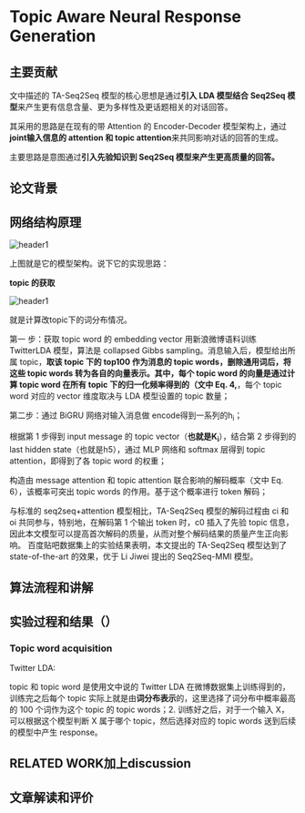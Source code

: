 # Topic Aware Neural Response Generation


## 主要贡献

文中描述的 TA-Seq2Seq 模型的核心思想是通过**引入 LDA 模型结合 Seq2Seq 模型**来产生更有信息含量、更为多样性及更话题相关的对话回答。

其采用的思路是在现有的带 Attention 的 Encoder-Decoder 模型架构上，通过 **joint输入信息的 attention 和 topic attention**来共同影响对话的回答的生成。

主要思路是意图通过**引入先验知识到 Seq2Seq 模型来产生更高质量的回答。**


## 论文背景



## 网络结构原理

<img src="{{ site.img_path }}/Machine Learning/Topic_Aware_chat.png" alt="header1" style="height:auto!important;width:auto%;max-width:1020px;"/>

上图就是它的模型架构。说下它的实现思路：

**topic 的获取**

<img src="{{ site.img_path }}/Machine Learning/Topic_Aware_chat.png" alt="header1" style="height:auto!important;width:auto%;max-width:1020px;"/>

就是计算改topic下的词分布情况。

第一	步：获取 topic word 的 embedding vector 用新浪微博语料训练 TwitterLDA 模型，算法是 collapsed Gibbs sampling。消息输入后，模型给出所属 topic，**取该 topic 下的 top100 作为消息的 topic words，**删除通用词后，将这些 topic words 转为各自的向量表示。其中，每个 topic word 的向量是通过计算 topic word 在所有 topic 下的**归一化频率得到的（文中 Eq. 4,**，每个 topic word 对应的 vector 维度取决与 LDA 模型设置的 topic 数量；

第二步：通过 BiGRU 网络对输入消息做 encode得到一系列的h<sub>i</sub>；

根据第 1 步得到 input message 的 topic vector（**也就是K<sub>i</sub>**），结合第 2 步得到的 last hidden state（也就是h5），通过 MLP 网络和 softmax 层得到 topic attention，即得到了各 topic word 的权重；

构造由 message attention 和 topic attention 联合影响的解码概率（文中 Eq. 6），该概率可突出 topic words 的作用。基于这个概率进行 token 解码；

与标准的 seq2seq+attention 模型相比，TA-Seq2Seq 模型的解码过程由 ci 和 oi 共同参与，特别地，在解码第 1 个输出 token 时，c0 插入了先验 topic 信息，因此本文模型可以提高首次解码的质量，从而对整个解码结果的质量产生正向影响。 百度贴吧数据集上的实验结果表明，本文提出的 TA-Seq2Seq 模型达到了 state-of-the-art 的效果，优于 Li Jiwei 提出的 Seq2Seq-MMI 模型。



## 算法流程和讲解




## 实验过程和结果（）

### Topic word acquisition

Twitter LDA:

 topic 和 topic word 是使用文中说的 Twitter LDA 在微博数据集上训练得到的，训练完之后每个 topic 实际上就是由**词分布表示**的，这里选择了词分布中概率最高的 100 个词作为这个 topic 的 topic words；2. 训练好之后，对于一个输入 X，可以根据这个模型判断 X 属于哪个 topic，然后选择对应的 topic words 送到后续的模型中产生 response。



## RELATED WORK加上discussion

## 文章解读和评价